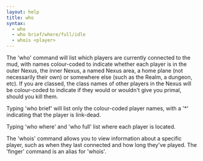 ```yaml
---
layout: help
title: who
syntax:
  - who
  - who brief/where/full/idle
  - whois <player>
---
```


The 'who' command will list which players are currently connected to the mud, 
with names colour-coded to indicate whether each player is in the outer Nexus,
the inner Nexus, a named Nexus area, a home plane (not necessarily their own) 
or somewhere else (such as the Realm, a dungeon, etc).  If you are classed, the
class names of other players in the Nexus will be colour-coded to indicate if 
they would or wouldn't give you primal, should you kill them.

Typing 'who brief' will list only the colour-coded player names, with a '*' 
indicating that the player is link-dead.

Typing 'who where' and 'who full' list where each player is located.

The 'whois' command allows you to view information about a specific player, 
such as when they last connected and how long they've played.  The 'finger' 
command is an alias for 'whois'.
